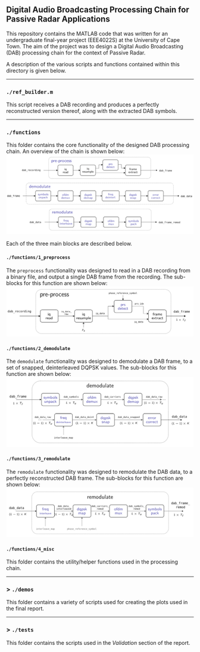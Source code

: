 ## Digital Audio Broadcasting Processing Chain for Passive Radar Applications

This repository contains the MATLAB code that was written for an undergraduate final-year project (EEE4022S) at the University of Cape Town. The aim of the project was to design a Digital Audio Broadcasting (DAB) processing chain for the context of Passive Radar.

A description of the various scripts and functions contained within this directory is given below.

---
### `./ref_builder.m`
This script receives a DAB recording and produces a perfectly reconstructed version thereof, along with the extracted DAB symbols.

---

### `./functions`
This folder contains the core functionality of the designed DAB processing chain. An overview of the chain is shown below:
![Overview Block Diagram](docs/overview.png)

Each of the three main blocks are described below.

#### `./functions/1_preprocess`
The `preprocess` functionality was designed to read in a DAB recording from a binary file, and output a single DAB frame from the recording. The sub-blocks for this function are shown below:
![Pre-process Block Diagram](docs/preprocess.png)

#### `./functions/2_demodulate`
The `demodulate` functionality was designed to demodulate a DAB frame, to a set of snapped, deinterleaved DQPSK values. The sub-blocks for this function are shown below:
![Demodulate Block Diagram](docs/demod.png)

#### `./functions/3_remodulate`
The `remodulate` functionality was designed to remodulate the DAB data, to a perfectly reconstructed DAB frame. The sub-blocks for this function are shown below:
![Remodulate Block Diagram](docs/remod.png)

#### `./functions/4_misc`
This folder contains the utility/helper functions used in the processing chain.

---

### > `./demos`
This folder contains a variety of scripts used for creating the plots used in the final report.

---

### > `./tests`
This folder contains the scripts used in the *Validation* section of the report.

